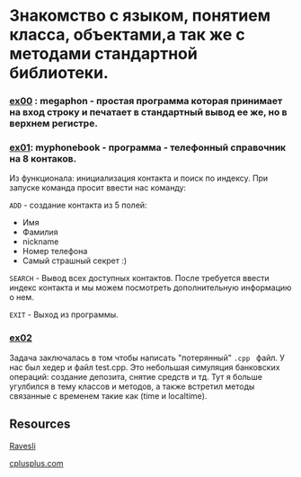 #  Знакомство с языком, понятием класса, объектами,а так же с методами стандартной библиотеки.

### [ex00](https://github.com/odgigodji/CPP/tree/master/CPP00/ex00) : megaphon - простая программа которая принимает на вход строку и печатает в стандартный вывод ее же, но в верхнем регистре.
### [ex01](https://github.com/odgigodji/CPP/tree/master/CPP00/ex01): myphonebook - программа - телефонный справочник на 8 контаков. 
Из функционала: инициализация контакта и поиск по индексу. 
При запуске команда просит ввести нас команду: 

`ADD` - создание контакта из 5 полей:
- Имя
- Фамилия
- nickname
- Номер телефона
- Самый страшный секрет :)

`SEARCH` - Вывод всех доступных контактов. После требуется ввести индекс контакта и мы можем посмотреть дополнительную информацию о нем.

`EXIT` - Выход из программы.  

### [ex02](https://github.com/odgigodji/CPP/tree/master/CPP00/ex02) 
Задача заключалась в том чтобы написать "потерянный" `.cpp ` файл. У нас был хедер и файл test.cpp. Это небольшая симуляция банковских операций: создание депозита, снятие средств и тд. Тут я больше угулбился в тему классов и методов, а также встретил методы связанные с временем такие как (time и localtime).

## Resources
[Ravesli](https://ravesli.com/uroki-cpp/)

[cplusplus.com](https://www.cplusplus.com/)
